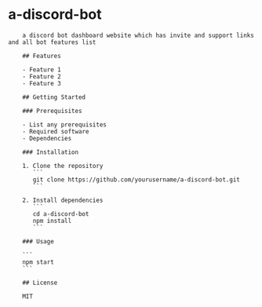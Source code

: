 # a-discord-bot
        
        a discord bot dashboard website which has invite and support links and all bot features list
        
        ## Features
        
        - Feature 1
        - Feature 2
        - Feature 3
        
        ## Getting Started
        
        ### Prerequisites
        
        - List any prerequisites
        - Required software
        - Dependencies
        
        ### Installation
        
        1. Clone the repository
           ```
           git clone https://github.com/yourusername/a-discord-bot.git
           ```
        
        2. Install dependencies
           ```
           cd a-discord-bot
           npm install
           ```
        
        ### Usage
        
        ```
        npm start
        ```
        
        ## License
        
        MIT
        